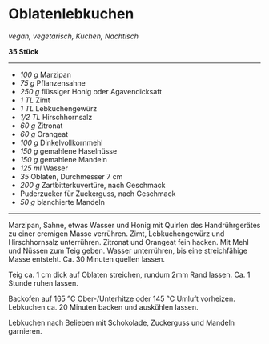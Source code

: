 # Oblatenlebkuchen

*vegan, vegetarisch, Kuchen, Nachtisch*

**35 Stück**

---

- *100 g* Marzipan
- *75 g* Pflanzensahne
- *250 g* flüssiger Honig oder Agavendicksaft
- *1 TL* Zimt
- *1 TL* Lebkuchengewürz
- *1/2 TL* Hirschhornsalz
- *60 g* Zitronat
- *60 g* Orangeat
- *100 g* Dinkelvollkornmehl
- *150 g* gemahlene Haselnüsse
- *150 g* gemahlene Mandeln
- *125 ml* Wasser
- *35* Oblaten, Durchmesser 7 cm
- *200 g* Zartbitterkuvertüre, nach Geschmack
- Puderzucker für Zuckerguss, nach Geschmack
- *50 g* blanchierte Mandeln

---

Marzipan, Sahne, etwas Wasser und Honig mit Quirlen des Handrührgerätes zu einer cremigen Masse verrühren. Zimt, Lebkuchengewürz und Hirschhornsalz unterrühren. Zitronat und Orangeat fein hacken. Mit Mehl und Nüssen zum Teig geben. Wasser unterrühren, bis eine streichfähige Masse entsteht. Ca. 30 Minuten quellen lassen.

Teig ca. 1 cm dick auf Oblaten streichen, rundum 2mm Rand lassen. Ca. 1 Stunde ruhen lassen.

Backofen auf 165 °C Ober-/Unterhitze oder 145 °C Umluft vorheizen. Lebkuchen ca. 20 Minuten backen und auskühlen lassen.

Lebkuchen nach Belieben mit Schokolade, Zuckerguss und Mandeln garnieren.
